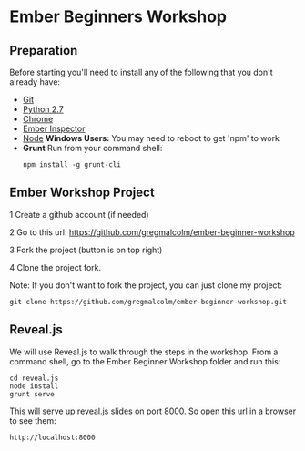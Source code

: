 Ember Beginners Workshop
========================

Preparation
-----------

Before starting you'll need to install any of the following that you don't already have:

* [Git](http://git-scm.com/downloads)
* [Python 2.7](http://www.python.org/download/releases/2.7/)
* [Chrome](https://www.google.com/intl/en/chrome/browser)
* [Ember Inspector](https://chrome.google.com/webstore/detail/ember-inspector/bmdblncegkenkacieihfhpjfppoconhi)
* [Node](http://nodejs.org/)
  **Windows Users:** You may need to reboot to get 'npm' to work
* **Grunt**
  Run from your command shell:
  ```
  npm install -g grunt-cli
  ```

Ember Workshop Project
----------------------

1 Create a github account (if needed)

2 Go to this url:
  https://github.com/gregmalcolm/ember-beginner-workshop

3 Fork the project (button is on top right)

4 Clone the project fork.

Note: If you don't want to fork the project, you can just clone my project:

```
git clone https://github.com/gregmalcolm/ember-beginner-workshop.git
```

Reveal.js
---------

We will use Reveal.js to walk through the steps in the workshop.
From a command shell, go to the Ember Beginner Workshop folder and run this:

```
cd reveal.js
node install
grunt serve
```

This will serve up reveal.js slides on port 8000. So open this url in a browser
to see them:

```
http://localhost:8000
```
